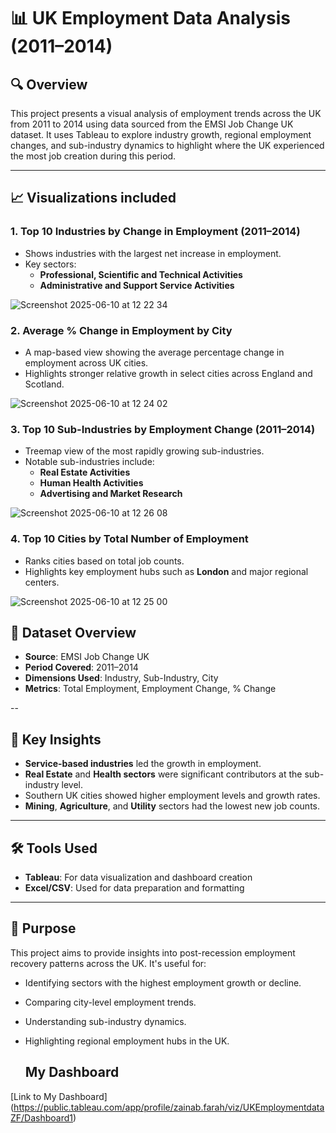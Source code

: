 # 📊 UK Employment Data Analysis (2011–2014)

## 🔍 Overview
This project presents a visual analysis of employment trends across the UK from 2011 to 2014 using data sourced from the EMSI Job Change UK dataset. It uses Tableau to explore industry growth, regional employment changes, and sub-industry dynamics to highlight where the UK experienced the most job creation during this period.

---

## 📈 Visualizations included

### 1. Top 10 Industries by Change in Employment (2011–2014)
- Shows industries with the largest net increase in employment.
- Key sectors:  
  - **Professional, Scientific and Technical Activities**
  - **Administrative and Support Service Activities**

![Screenshot 2025-06-10 at 12 22 34](https://github.com/user-attachments/assets/8e11686c-48e7-41b8-8d27-a645ebe1cd0b)

### 2. Average % Change in Employment by City
- A map-based view showing the average percentage change in employment across UK cities.
- Highlights stronger relative growth in select cities across England and Scotland.

![Screenshot 2025-06-10 at 12 24 02](https://github.com/user-attachments/assets/bcf9040c-b67d-413d-86db-5eac29603029)

### 3. Top 10 Sub-Industries by Employment Change (2011–2014)
- Treemap view of the most rapidly growing sub-industries.
- Notable sub-industries include:
  - **Real Estate Activities**
  - **Human Health Activities**
  - **Advertising and Market Research**

 ![Screenshot 2025-06-10 at 12 26 08](https://github.com/user-attachments/assets/5cc067ba-cae7-4a5b-baa1-6baed8679c46)


### 4. Top 10 Cities by Total Number of Employment
- Ranks cities based on total job counts.
- Highlights key employment hubs such as **London** and major regional centers.

![Screenshot 2025-06-10 at 12 25 00](https://github.com/user-attachments/assets/f9294a37-0036-4660-876d-c2f687f10ed1)

## 📁 Dataset Overview

- **Source**: EMSI Job Change UK
- **Period Covered**: 2011–2014
- **Dimensions Used**: Industry, Sub-Industry, City
- **Metrics**: Total Employment, Employment Change, % Change

--

## 🧠 Key Insights
- **Service-based industries** led the growth in employment.
- **Real Estate** and **Health sectors** were significant contributors at the sub-industry level.
- Southern UK cities showed higher employment levels and growth rates.
- **Mining**, **Agriculture**, and **Utility** sectors had the lowest new job counts.

---

## 🛠 Tools Used
- **Tableau**: For data visualization and dashboard creation
- **Excel/CSV**: Used for data preparation and formatting

---

## 📌 Purpose
This project aims to provide insights into post-recession employment recovery patterns across the UK. It's useful for:
- Identifying sectors with the highest employment growth or decline.
- Comparing city-level employment trends.
- Understanding sub-industry dynamics.
- Highlighting regional employment hubs in the UK.

  ## My Dashboard
[Link to My Dashboard]
(https://public.tableau.com/app/profile/zainab.farah/viz/UKEmploymentdataZF/Dashboard1)

